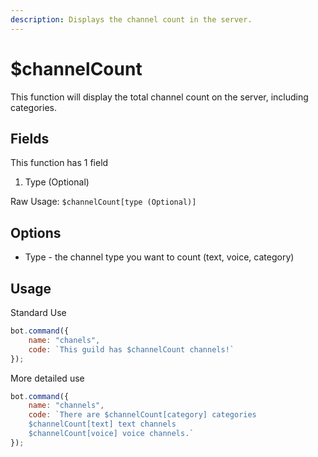 ```yaml
---
description: Displays the channel count in the server.
---
```


# $channelCount

This function will display the total channel count on the server, including categories.

## Fields

This function has 1 field

1. Type \(Optional\)

Raw Usage: `$channelCount[type (Optional)]`

## Options

* Type - the channel type you want to count \(text, voice, category\)

## Usage

Standard Use

```javascript
bot.command({
    name: "chanels",
    code: `This guild has $channelCount channels!`
});
```

More detailed use

```javascript
bot.command({
    name: "channels",
    code: `There are $channelCount[category] categories
    $channelCount[text] text channels
    $channelCount[voice] voice channels.`
});
```

